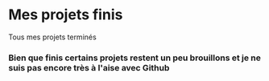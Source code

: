 # Mes projets finis 

Tous mes projets terminés

### Bien que finis certains projets restent un peu brouillons et je ne suis pas encore très à l'aise avec Github
